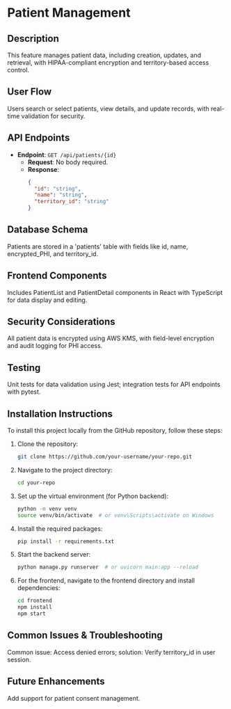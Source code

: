 # Patient Management

## Description
This feature manages patient data, including creation, updates, and retrieval, with HIPAA-compliant encryption and territory-based access control.

## User Flow
Users search or select patients, view details, and update records, with real-time validation for security.

## API Endpoints
- **Endpoint**: `GET /api/patients/{id}`
  - **Request**: No body required.
  - **Response**: 
    ```json
    {
      "id": "string",
      "name": "string",
      "territory_id": "string"
    }
    ```

## Database Schema
Patients are stored in a 'patients' table with fields like id, name, encrypted_PHI, and territory_id.

## Frontend Components
Includes PatientList and PatientDetail components in React with TypeScript for data display and editing.

## Security Considerations
All patient data is encrypted using AWS KMS, with field-level encryption and audit logging for PHI access.

## Testing
Unit tests for data validation using Jest; integration tests for API endpoints with pytest.

## Installation Instructions
To install this project locally from the GitHub repository, follow these steps:

1. Clone the repository:
   ```bash
   git clone https://github.com/your-username/your-repo.git
   ```

2. Navigate to the project directory:
   ```bash
   cd your-repo
   ```

3. Set up the virtual environment (for Python backend):
   ```bash
   python -m venv venv
   source venv/bin/activate  # or venv\Scripts\activate on Windows
   ```

4. Install the required packages:
   ```bash
   pip install -r requirements.txt
   ```

5. Start the backend server:
   ```bash
   python manage.py runserver  # or uvicorn main:app --reload
   ```

6. For the frontend, navigate to the frontend directory and install dependencies:
   ```bash
   cd frontend
   npm install
   npm start
   ```

## Common Issues & Troubleshooting
Common issue: Access denied errors; solution: Verify territory_id in user session.

## Future Enhancements
Add support for patient consent management. 